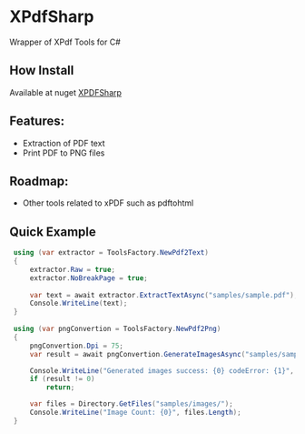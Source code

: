 # XPdfSharp
Wrapper of XPdf Tools for C#

## How Install ##
Available at nuget [XPDFSharp](https://www.nuget.org/packages/XPDFSharp/)

## Features: ##
 * Extraction of PDF text
 * Print PDF to PNG files

## Roadmap: ##
 * Other tools related to xPDF such as pdftohtml

 ## Quick Example ##
 ```C#
  using (var extractor = ToolsFactory.NewPdf2Text)
  {
      extractor.Raw = true;
      extractor.NoBreakPage = true;
      
      var text = await extractor.ExtractTextAsync("samples/sample.pdf");
      Console.WriteLine(text);
  }
  
  using (var pngConvertion = ToolsFactory.NewPdf2Png)
  {
      pngConvertion.Dpi = 75;
      var result = await pngConvertion.GenerateImagesAsync("samples/sample.pdf", "samples/images/");

      Console.WriteLine("Generated images success: {0} codeError: {1}", result == 0, result);
      if (result != 0)
          return;

      var files = Directory.GetFiles("samples/images/");
      Console.WriteLine("Image Count: {0}", files.Length);
  }
